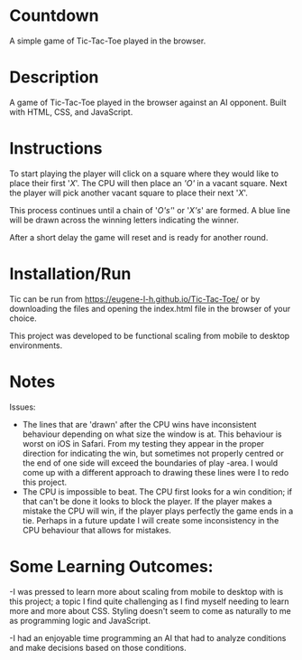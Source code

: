 # Countdown
A simple game of Tic-Tac-Toe played in the browser.

# Description
A game of Tic-Tac-Toe played in the browser against an AI opponent. Built with
HTML, CSS, and JavaScript.

# Instructions
To start playing the player will click on a square where they would like to place their
first '*X*'. The CPU will then place an *'O'* in a vacant square. Next the
player will pick another vacant square to place their next '*X*'.

This process continues until a chain of '*O's'*' or '*X's*' are formed. A blue
line will be drawn across the winning letters indicating the winner.

After a short delay the game will reset and is ready for another round.

# Installation/Run
Tic can be run from https://eugene-l-h.github.io/Tic-Tac-Toe/ or by
downloading the files and opening the index.html file in the browser of your
choice. 

This project was developed to be functional scaling from mobile to desktop
environments. 

# Notes
Issues: 
- The lines that are 'drawn' after the CPU wins have inconsistent behaviour
  depending on what size the window is at. This behaviour is worst on iOS in
  Safari. 
    From my testing they appear in the proper direction for indicating the win,
  but sometimes not properly centred or the end of one side will exceed the boundaries of play -area.
    I would come up with a different approach to drawing these lines were I to
  redo this project.
- The CPU is impossible to beat. The CPU first looks for a win condition; if that
  can't be done it looks to block the player. If the player makes a mistake the
  CPU will win, if the player plays perfectly the game ends in a tie.
    Perhaps in a future update I will create some inconsistency in the CPU
  behaviour that allows for mistakes.

# Some Learning Outcomes:
-I was pressed to learn more about scaling from mobile to desktop with is this
project; a topic I find quite challenging as I find myself needing to learn more
and more about CSS. Styling doesn't seem to come as naturally to me as
programming logic and JavaScript.

-I had an enjoyable time programming an AI that had to analyze conditions and make
decisions based on those conditions. 

